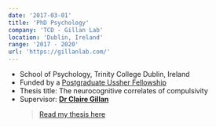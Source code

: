```yaml
---
date: '2017-03-01'
title: 'PhD Psychology'
company: 'TCD - Gillan Lab'
location: 'Dublin, Ireland'
range: '2017 - 2020'
url: 'https://gillanlab.com/'
---
```


- School of Psychology, Trinity College Dublin, Ireland
- Funded by a [Postgraduate Ussher Fellowship](https://www.tcd.ie/study/postgraduate/scholarships-funding/irish-eu/usher.php)
- Thesis title: The neurocognitive correlates of compulsivity
- Supervisor: **[Dr Claire Gillan](https://gillanlab.com/)**
  > [Read my thesis here](/files/SeowXingFangTricia_theNeurocognitiveCorrelatesofCompulsivity.pdf)

